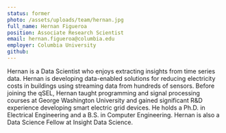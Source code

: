 ```yaml
---
status: former
photo: /assets/uploads/team/hernan.jpg
full_name: Hernan Figueroa
position: Associate Research Scientist
email: hernan.figueroa@columbia.edu
employer: Columbia University
github:
---
```

Hernan is a Data Scientist who enjoys extracting insights from time series data. Hernan is developing data-enabled solutions for reducing electricity costs in buildings using streaming data from hundreds of sensors. Before joining the qSEL, Hernan taught programming and signal processing courses at George Washington University and gained significant R&D experience developing smart electric grid devices. He holds a Ph.D. in Electrical Engineering and a B.S. in Computer Engineering. Hernan is also a Data Science Fellow at Insight Data Science.
